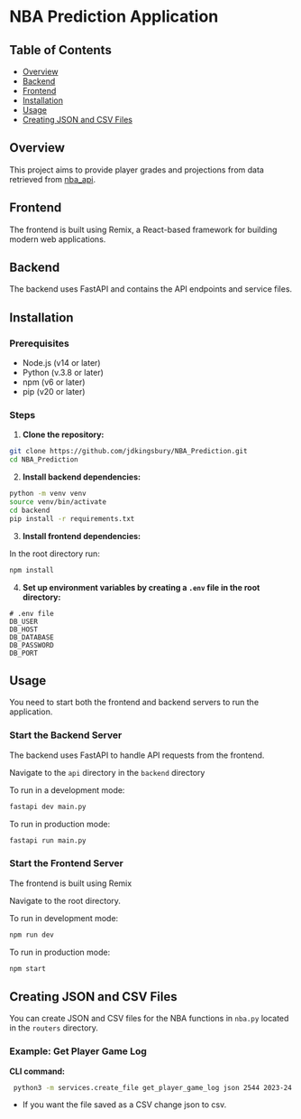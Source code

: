 # NBA Prediction Application

## Table of Contents

- [Overview](#overview)
- [Backend](#backend)
- [Frontend](#frontend)
- [Installation](#installation)
- [Usage](#usage)
- [Creating JSON and CSV Files](#creating-json-and-csv-files)

## Overview

This project aims to provide player grades and projections from data retrieved from [nba_api](https://github.com/swar/nba_api/tree/master).

## Frontend

The frontend is built using Remix, a React-based framework for building modern web applications.

## Backend

The backend uses FastAPI and contains the API endpoints and service files.

## Installation

### Prerequisites

- Node.js (v14 or later)
- Python (v.3.8 or later)
- npm (v6 or later)
- pip (v20 or later)

### Steps

1. **Clone the repository:**

```sh
git clone https://github.com/jdkingsbury/NBA_Prediction.git
cd NBA_Prediction
```

2. **Install backend dependencies:**

```sh
python -m venv venv
source venv/bin/activate
cd backend
pip install -r requirements.txt
```

3. **Install frontend dependencies:**

In the root directory run:

```bash
npm install
```

4. **Set up environment variables by creating a `.env` file in the root directory:**

```env
# .env file
DB_USER
DB_HOST
DB_DATABASE
DB_PASSWORD
DB_PORT
```

## Usage

You need to start both the frontend and backend servers to run the application.

### Start the Backend Server

The backend uses FastAPI to handle API requests from the frontend.

Navigate to the `api` directory in the `backend` directory

To run in a development mode:

```bash
fastapi dev main.py
```

To run in production mode:

```bash
fastapi run main.py
```

### Start the Frontend Server

The frontend is built using Remix

Navigate to the root directory.

To run in development mode:

```bash
npm run dev
```

To run in production mode:

```bash
npm start
```

## Creating JSON and CSV Files

You can create JSON and CSV files for the NBA functions in `nba.py` located in the `routers` directory.

### Example: Get Player Game Log

**CLI command:**

```bash
 python3 -m services.create_file get_player_game_log json 2544 2023-24
```

- If you want the file saved as a CSV change json to csv.

